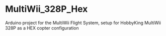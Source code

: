 MultiWii_328P_Hex
=================

Arduino project for the MultiWii Flight System, setup for HobbyKing MultiWii 328P as a HEX copter configuration
